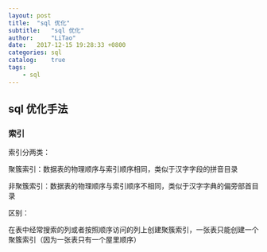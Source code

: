 ```yaml
---
layout: post
title:  "sql 优化"
subtitle:   "sql 优化"
author:     "LiTao"
date:   2017-12-15 19:28:33 +0800
categories: sql
catalog:    true
tags:
    - sql
---
```


## sql 优化手法

### 索引

索引分两类：

聚簇索引：数据表的物理顺序与索引顺序相同，类似于汉字字段的拼音目录

非聚簇索引：数据表的物理顺序与索引顺序不相同，类似于汉字字典的偏旁部首目录

区别：

在表中经常搜索的列或者按照顺序访问的列上创建聚簇索引，一张表只能创建一个聚簇索引（因为一张表只有一个屋里顺序）



